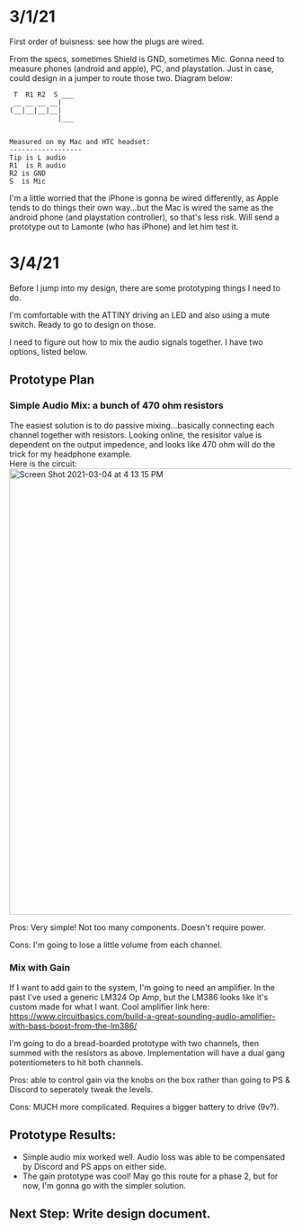 # 3/1/21
First order of buisness: see how the plugs are wired.  

From the specs, sometimes Shield is GND, sometimes Mic. Gonna need to measure phones (android and apple), PC, and playstation. Just in case, could design in a jumper to route those two.  Diagram below:

```
 T  R1 R2  S ___
 __ __ __ __|
(__|__|__|__|
            |___
            

Measured on my Mac and HTC headset:
------------------ 
Tip is L audio
R1  is R audio
R2 is GND
S  is Mic
```
I'm a little worried that the iPhone is gonna be wired differently, as Apple tends to do things their own way...but the Mac is wired the same as the android phone (and playstation controller), so that's less risk.  Will send a prototype out to Lamonte (who has iPhone) and let him test it.

# 3/4/21

Before I jump into my design, there are some prototyping things I need to do.

I'm comfortable with the ATTINY driving an LED and also using a mute switch.  Ready to go to design on those.

I need to figure out how to mix the audio signals together.  I have two options, listed below.

## Prototype Plan
### Simple Audio Mix:  a bunch of 470 ohm resistors
The easiest solution is to do passive mixing...basically connecting each channel together with resistors.  Looking online, the resisitor value is dependent on the output impedence, and looks like 470 ohm will do the trick for my headphone example.  
Here is the circuit:
<img width="793" alt="Screen Shot 2021-03-04 at 4 13 15 PM" src="https://user-images.githubusercontent.com/43499190/110043543-cb5ad180-7d04-11eb-9ea3-f7a5ee9c64b0.png">

Pros:  Very simple!  Not too many components.  Doesn't require power.

Cons:  I'm going to lose a little volume from each channel.

### Mix with Gain
If I want to add gain to the system, I'm going to need an amplifier.  In the past I've used a generic LM324 Op Amp, but the LM386 looks like it's custom made for what I want.  Cool amplifier link here:
https://www.circuitbasics.com/build-a-great-sounding-audio-amplifier-with-bass-boost-from-the-lm386/

I'm going to do a bread-boarded prototype with two channels, then summed with the resistors as above.  Implementation will have a dual gang potentiometers to hit both channels.

Pros:  able to control gain via the knobs on the box rather than going to PS & Discord to seperately tweak the levels.

Cons:  MUCH more complicated.  Requires a bigger battery to drive (9v?).

## Prototype Results:
* Simple audio mix worked well.  Audio loss was able to be compensated by Discord and PS apps on either side.
* The gain prototype was cool!  May go this route for a phase 2, but for now, I'm gonna go with the simpler solution.

## Next Step:  Write design document.
